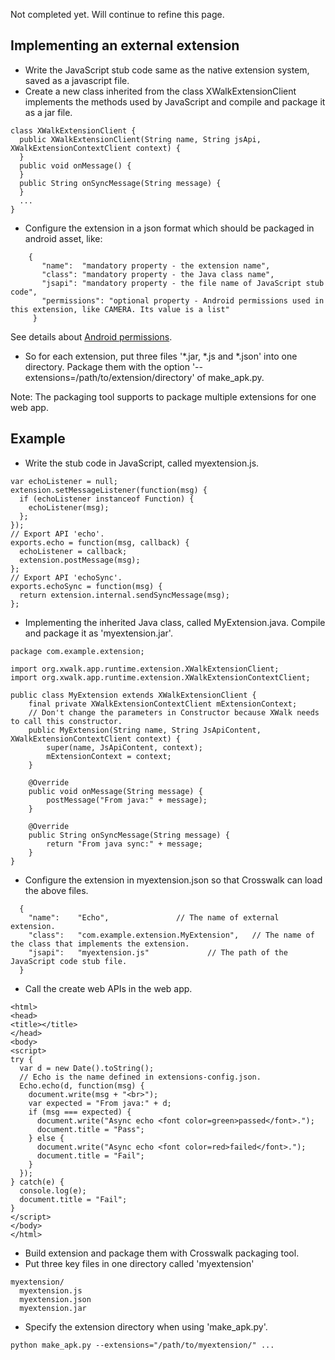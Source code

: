 Not completed yet. Will continue to refine this page.

## Implementing an external extension
* Write the JavaScript stub code same as the native extension system, saved as a javascript file.
* Create a new class inherited from the class XWalkExtensionClient implements the methods used by JavaScript and compile and package it as a jar file.
```
class XWalkExtensionClient {
  public XWalkExtensionClient(String name, String jsApi, XWalkExtensionContextClient context) {
  }
  public void onMessage() {
  }
  public String onSyncMessage(String message) {
  }
  ...
}
```
* Configure the extension in a json format which should be packaged in android asset, like:
```
    {
       "name":  "mandatory property - the extension name",
       "class": "mandatory property - the Java class name",
       "jsapi": "mandatory property - the file name of JavaScript stub code",
       "permissions": "optional property - Android permissions used in this extension, like CAMERA. Its value is a list"
     }
```
See details about [Android permissions](http://developer.android.com/reference/android/Manifest.permission.html).
* So for each extension, put three files '*.jar, *.js and *.json' into one directory. Package them with the option '--extensions=/path/to/extension/directory' of make_apk.py. 

Note: The packaging tool supports to package multiple extensions for one web app.

## Example
* Write the stub code in JavaScript, called myextension.js.
```
var echoListener = null;
extension.setMessageListener(function(msg) {
  if (echoListener instanceof Function) {
    echoListener(msg);
  };
});
// Export API 'echo'.
exports.echo = function(msg, callback) {
  echoListener = callback;
  extension.postMessage(msg);
};
// Export API 'echoSync'.
exports.echoSync = function(msg) {
  return extension.internal.sendSyncMessage(msg);
};
```
* Implementing the inherited Java class, called MyExtension.java. Compile and package it as 'myextension.jar'.
```
package com.example.extension;

import org.xwalk.app.runtime.extension.XWalkExtensionClient;
import org.xwalk.app.runtime.extension.XWalkExtensionContextClient;

public class MyExtension extends XWalkExtensionClient {
    final private XWalkExtensionContextClient mExtensionContext;
    // Don't change the parameters in Constructor because XWalk needs to call this constructor.
    public MyExtension(String name, String JsApiContent, XWalkExtensionContextClient context) {
        super(name, JsApiContent, context);
        mExtensionContext = context;
    }

    @Override
    public void onMessage(String message) {
        postMessage("From java:" + message);
    }

    @Override
    public String onSyncMessage(String message) {
        return "From java sync:" + message;
    }
}
```
* Configure the extension in myextension.json so that Crosswalk can load the above files.
```
  {
    "name":    "Echo",               // The name of external extension.
    "class":   "com.example.extension.MyExtension",   // The name of the class that implements the extension.
    "jsapi":   "myextension.js"             // The path of the JavaScript code stub file.
  }
```
* Call the create web APIs in the web app.
```
<html>
<head>
<title></title>
</head>
<body>
<script>
try {
  var d = new Date().toString();
  // Echo is the name defined in extensions-config.json.
  Echo.echo(d, function(msg) {
    document.write(msg + "<br>");
    var expected = "From java:" + d;
    if (msg === expected) {
      document.write("Async echo <font color=green>passed</font>.");
      document.title = "Pass";
    } else {
      document.write("Async echo <font color=red>failed</font>.");
      document.title = "Fail";
    }
  });
} catch(e) {
  console.log(e);
  document.title = "Fail";
}
</script>
</body>
</html>
```
* Build extension and package them with Crosswalk packaging tool.
 * Put three key files in one directory called 'myextension'
```
myextension/
  myextension.js
  myextension.json
  myextension.jar
```
 * Specify the extension directory when using 'make_apk.py'.
```
python make_apk.py --extensions="/path/to/myextension/" ...
```